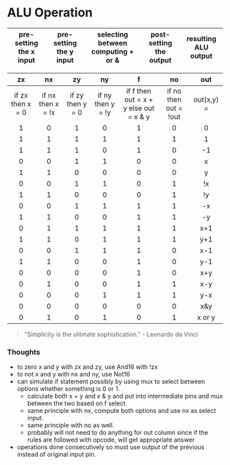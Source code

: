 # ALU Operation

| pre-setting the x input  | pre-setting the y input  | selecting between computing + or &  | post-setting the output  | resulting ALU output  |
|:-:|:-:|:-:|:-:|:-:|

| zx                | nx                 | zy                | ny                 | f  | no  | out  |
|:-:                |:-:                 |:-:                |:-:                 |:-: |:-:  |:-:   |
| if zx then x = 0  | if nx then x = !x  | if zy then y = 0  | if ny then y = !y  | if f then out = x + y else out = x & y  | if no then out = !out  | out(x,y) =  |
|         1         |          0         |        1          |          0         | 1 | 0 | 0   |
|         1         |          1         |        1          |          1         | 1 | 1 | 1   |
|         1         |          1         |        1          |          0         | 1 | 0 | -1  |
|         0         |          0         |        1          |          1         | 0 | 0 | x   |
|         1         |          1         |        0          |          0         | 0 | 0 | y   |
|         0         |          0         |        1          |          1         | 0 | 1 | !x  |
|         1         |          1         |        0          |          0         | 0 | 1 | !y  |
|         0         |          0         |        1          |          1         | 1 | 1 | -x  |
|         1         |          1         |        0          |          0         | 1 | 1 | -y  |
|         0         |          1         |        1          |          1         | 1 | 1 | x+1 |
|         1         |          1         |        0          |          1         | 1 | 1 | y+1 |
|         0         |          0         |        1          |          1         | 1 | 0 | x-1 |
|         1         |          1         |        0          |          0         | 1 | 0 | y-1 |
|         0         |          0         |        0          |          0         | 1 | 0 | x+y |
|         0         |          1         |        0          |          0         | 1 | 1 | x-y |
|         0         |          0         |        0          |          1         | 1 | 1 | y-x |
|         0         |          0         |        0          |          0         | 0 | 0 | x&y |
|         0         |          1         |        0          |          1         | 0 | 1 | x or y |

> "Simplicity is the ulitmate sophistication." - Leonardo da Vinci

### Thoughts

+ to zero x and y with zx and zy, use And16 with !zx
+ to not x and y with nx and ny, use Not16
+ can simulate if statement possibly by using mux to select between options whether something is 0 or 1.
    + calculate both x + y and x & y and put into intermediate pins and mux between the two based on f select.
    + same principle with nx, compute both options and use nx as select input.
    + same principle with no as well.
    + probably will not need to do anything for out column since if the rules are followed with opcode, will get appropriate answer
+ operations done consecutively so must use output of the previous instead of original input pin.
